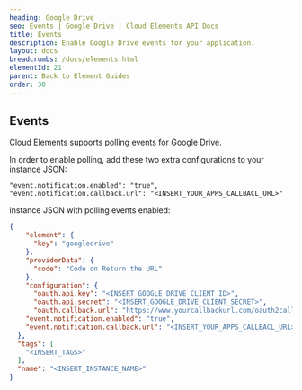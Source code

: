 ```yaml
---
heading: Google Drive
seo: Events | Google Drive | Cloud Elements API Docs
title: Events
description: Enable Google Drive events for your application.
layout: docs
breadcrumbs: /docs/elements.html
elementId: 21
parent: Back to Element Guides
order: 30
---
```


## Events

Cloud Elements supports polling events for Google Drive.

In order to enable polling, add these two extra configurations to your instance JSON:

```
"event.notification.enabled": "true",
"event.notification.callback.url": "<INSERT_YOUR_APPS_CALLBACL_URL>"
```

instance JSON with polling events enabled:

```json
{
    "element": {
      "key": "googledrive"
    },
    "providerData": {
      "code": "Code on Return the URL"
    },
    "configuration": {
      "oauth.api.key": "<INSERT_GOOGLE_DRIVE_CLIENT_ID>",
      "oauth.api.secret": "<INSERT_GOOGLE_DRIVE_CLIENT_SECRET>",
      "oauth.callback.url": "https://www.yourcallbackurl.com/oauth2callback",
    "event.notification.enabled": "true",
    "event.notification.callback.url": "<INSERT_YOUR_APPS_CALLBACL_URL>"
  },
  "tags": [
    "<INSERT_TAGS>"
  ],
  "name": "<INSERT_INSTANCE_NAME>"
}
```
